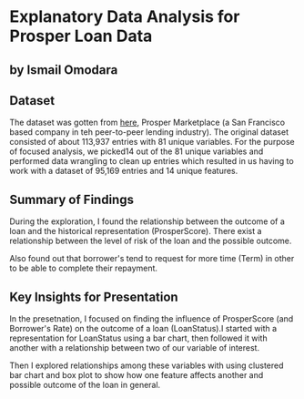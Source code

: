 # Explanatory Data Analysis for Prosper Loan Data
## by Ismail Omodara


## Dataset

The dataset was gotten from [here](https://s3.amazonaws.com/udacity-hosted-downloads/ud651/prosperLoanData.csv), Prosper Marketplace (a San Francisco based company in teh peer-to-peer lending industry). 
The original dataset consisted of about 113,937 entries with 81 unique variables. 
For the purpose of focused analysis, we picked14 out of the 81 unique variables and 
performed data wrangling to clean up entries which resulted in us having to work with 
a dataset of 95,169 entries and 14 unique features.


## Summary of Findings

During the exploration, I found the relationship between the outcome of a loan
and the historical representation (ProsperScore). There exist a relationship
between the level of risk of the loan and the possible outcome.

Also found out that borrower's tend to request for more time (Term) in other to
be able to complete their repayment.


## Key Insights for Presentation

In the presetnation, I focused on finding the influence of ProsperScore (and Borrower's Rate)
on the outcome of a loan (LoanStatus).I started with a representation for LoanStatus using a
bar chart, then followed it with another with a relationship between two of our variable of 
interest.


Then I explored relationships among these variables with using clustered bar chart and box plot
to show how one feature affects another and possible outcome of the loan in general.